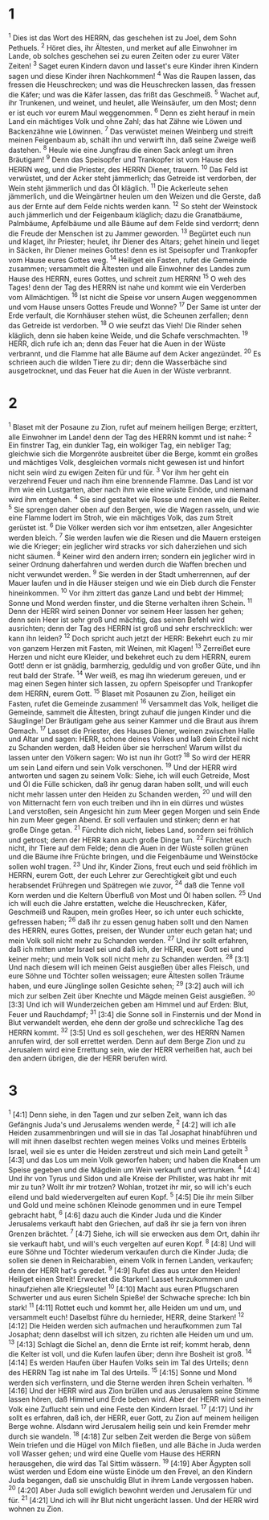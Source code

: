 # 1 
<sup>1</sup> Dies ist das Wort des HERRN, das geschehen ist zu Joel, dem Sohn Pethuels. <sup>2</sup> Höret dies, ihr Ältesten, und merket auf alle Einwohner im Lande, ob solches geschehen sei zu euren Zeiten oder zu eurer Väter Zeiten! <sup>3</sup> Saget euren Kindern davon und lasset's eure Kinder ihren Kindern sagen und diese Kinder ihren Nachkommen! <sup>4</sup> Was die Raupen lassen, das fressen die Heuschrecken; und was die Heuschrecken lassen, das fressen die Käfer; und was die Käfer lassen, das frißt das Geschmeiß. <sup>5</sup> Wachet auf, ihr Trunkenen, und weinet, und heulet, alle Weinsäufer, um den Most; denn er ist euch vor eurem Maul weggenommen. <sup>6</sup> Denn es zieht herauf in mein Land ein mächtiges Volk und ohne Zahl; das hat Zähne wie Löwen und Backenzähne wie Löwinnen. <sup>7</sup> Das verwüstet meinen Weinberg und streift meinen Feigenbaum ab, schält ihn und verwirft ihn, daß seine Zweige weiß dastehen. <sup>8</sup> Heule wie eine Jungfrau die einen Sack anlegt um ihren Bräutigam! <sup>9</sup> Denn das Speisopfer und Trankopfer ist vom Hause des HERRN weg, und die Priester, des HERRN Diener, trauern. <sup>10</sup> Das Feld ist verwüstet, und der Acker steht jämmerlich; das Getreide ist verdorben, der Wein steht jämmerlich und das Öl kläglich. <sup>11</sup> Die Ackerleute sehen jämmerlich, und die Weingärtner heulen um den Weizen und die Gerste, daß aus der Ernte auf dem Felde nichts werden kann. <sup>12</sup> So steht der Weinstock auch jämmerlich und der Feigenbaum kläglich; dazu die Granatbäume, Palmbäume, Apfelbäume und alle Bäume auf dem Felde sind verdorrt; denn die Freude der Menschen ist zu Jammer geworden. <sup>13</sup> Begürtet euch nun und klaget, ihr Priester; heulet, ihr Diener des Altars; gehet hinein und lieget in Säcken, ihr Diener meines Gottes! denn es ist Speisopfer und Trankopfer vom Hause eures Gottes weg. <sup>14</sup> Heiliget ein Fasten, rufet die Gemeinde zusammen; versammelt die Ältesten und alle Einwohner des Landes zum Hause des HERRN, eures Gottes, und schreit zum HERRN! <sup>15</sup> O weh des Tages! denn der Tag des HERRN ist nahe und kommt wie ein Verderben vom Allmächtigen. <sup>16</sup> Ist nicht die Speise vor unsern Augen weggenommen und vom Hause unsers Gottes Freude und Wonne? <sup>17</sup> Der Same ist unter der Erde verfault, die Kornhäuser stehen wüst, die Scheunen zerfallen; denn das Getreide ist verdorben. <sup>18</sup> O wie seufzt das Vieh! Die Rinder sehen kläglich, denn sie haben keine Weide, und die Schafe verschmachten. <sup>19</sup> HERR, dich rufe ich an; denn das Feuer hat die Auen in der Wüste verbrannt, und die Flamme hat alle Bäume auf dem Acker angezündet. <sup>20</sup> Es schrieen auch die wilden Tiere zu dir; denn die Wasserbäche sind ausgetrocknet, und das Feuer hat die Auen in der Wüste verbrannt. 

# 2 
<sup>1</sup> Blaset mit der Posaune zu Zion, rufet auf meinem heiligen Berge; erzittert, alle Einwohner im Lande! denn der Tag des HERRN kommt und ist nahe: <sup>2</sup> Ein finstrer Tag, ein dunkler Tag, ein wolkiger Tag, ein nebliger Tag; gleichwie sich die Morgenröte ausbreitet über die Berge, kommt ein großes und mächtiges Volk, desgleichen vormals nicht gewesen ist und hinfort nicht sein wird zu ewigen Zeiten für und für. <sup>3</sup> Vor ihm her geht ein verzehrend Feuer und nach ihm eine brennende Flamme. Das Land ist vor ihm wie ein Lustgarten, aber nach ihm wie eine wüste Einöde, und niemand wird ihm entgehen. <sup>4</sup> Sie sind gestaltet wie Rosse und rennen wie die Reiter. <sup>5</sup> Sie sprengen daher oben auf den Bergen, wie die Wagen rasseln, und wie eine Flamme lodert im Stroh, wie ein mächtiges Volk, das zum Streit gerüstet ist. <sup>6</sup> Die Völker werden sich vor ihm entsetzen, aller Angesichter werden bleich. <sup>7</sup> Sie werden laufen wie die Riesen und die Mauern ersteigen wie die Krieger; ein jeglicher wird stracks vor sich daherziehen und sich nicht säumen. <sup>8</sup> Keiner wird den andern irren; sondern ein jeglicher wird in seiner Ordnung daherfahren und werden durch die Waffen brechen und nicht verwundet werden. <sup>9</sup> Sie werden in der Stadt umherrennen, auf der Mauer laufen und in die Häuser steigen und wie ein Dieb durch die Fenster hineinkommen. <sup>10</sup> Vor ihm zittert das ganze Land und bebt der Himmel; Sonne und Mond werden finster, und die Sterne verhalten ihren Schein. <sup>11</sup> Denn der HERR wird seinen Donner vor seinem Heer lassen her gehen; denn sein Heer ist sehr groß und mächtig, das seinen Befehl wird ausrichten; denn der Tag des HERRN ist groß und sehr erschrecklich: wer kann ihn leiden? <sup>12</sup> Doch spricht auch jetzt der HERR: Bekehrt euch zu mir von ganzem Herzen mit Fasten, mit Weinen, mit Klagen! <sup>13</sup> Zerreißet eure Herzen und nicht eure Kleider, und bekehret euch zu dem HERRN, eurem Gott! denn er ist gnädig, barmherzig, geduldig und von großer Güte, und ihn reut bald der Strafe. <sup>14</sup> Wer weiß, es mag ihn wiederum gereuen, und er mag einen Segen hinter sich lassen, zu opfern Speisopfer und Trankopfer dem HERRN, eurem Gott. <sup>15</sup> Blaset mit Posaunen zu Zion, heiliget ein Fasten, rufet die Gemeinde zusammen! <sup>16</sup> Versammelt das Volk, heiliget die Gemeinde, sammelt die Ältesten, bringt zuhauf die jungen Kinder und die Säuglinge! Der Bräutigam gehe aus seiner Kammer und die Braut aus ihrem Gemach. <sup>17</sup> Lasset die Priester, des Hauses Diener, weinen zwischen Halle und Altar und sagen: HERR, schone deines Volkes und laß dein Erbteil nicht zu Schanden werden, daß Heiden über sie herrschen! Warum willst du lassen unter den Völkern sagen: Wo ist nun ihr Gott? <sup>18</sup> So wird der HERR um sein Land eifern und sein Volk verschonen. <sup>19</sup> Und der HERR wird antworten und sagen zu seinem Volk: Siehe, ich will euch Getreide, Most und Öl die Fülle schicken, daß ihr genug daran haben sollt, und will euch nicht mehr lassen unter den Heiden zu Schanden werden, <sup>20</sup> und will den von Mitternacht fern von euch treiben und ihn in ein dürres und wüstes Land verstoßen, sein Angesicht hin zum Meer gegen Morgen und sein Ende hin zum Meer gegen Abend. Er soll verfaulen und stinken; denn er hat große Dinge getan. <sup>21</sup> Fürchte dich nicht, liebes Land, sondern sei fröhlich und getrost; denn der HERR kann auch große Dinge tun. <sup>22</sup> Fürchtet euch nicht, ihr Tiere auf dem Felde; denn die Auen in der Wüste sollen grünen und die Bäume ihre Früchte bringen, und die Feigenbäume und Weinstöcke sollen wohl tragen. <sup>23</sup> Und ihr, Kinder Zions, freut euch und seid fröhlich im HERRN, eurem Gott, der euch Lehrer zur Gerechtigkeit gibt und euch herabsendet Frühregen und Spätregen wie zuvor, <sup>24</sup> daß die Tenne voll Korn werden und die Keltern Überfluß von Most und Öl haben sollen. <sup>25</sup> Und ich will euch die Jahre erstatten, welche die Heuschrecken, Käfer, Geschmeiß und Raupen, mein großes Heer, so ich unter euch schickte, gefressen haben; <sup>26</sup> daß ihr zu essen genug haben sollt und den Namen des HERRN, eures Gottes, preisen, der Wunder unter euch getan hat; und mein Volk soll nicht mehr zu Schanden werden. <sup>27</sup> Und ihr sollt erfahren, daß ich mitten unter Israel sei und daß ich, der HERR, euer Gott sei und keiner mehr; und mein Volk soll nicht mehr zu Schanden werden. <sup>28</sup> [3:1] Und nach diesem will ich meinen Geist ausgießen über alles Fleisch, und eure Söhne und Töchter sollen weissagen; eure Ältesten sollen Träume haben, und eure Jünglinge sollen Gesichte sehen; <sup>29</sup> [3:2] auch will ich mich zur selben Zeit über Knechte und Mägde meinen Geist ausgießen. <sup>30</sup> [3:3] Und ich will Wunderzeichen geben am Himmel und auf Erden: Blut, Feuer und Rauchdampf; <sup>31</sup> [3:4] die Sonne soll in Finsternis und der Mond in Blut verwandelt werden, ehe denn der große und schreckliche Tag des HERRN kommt. <sup>32</sup> [3:5] Und es soll geschehen, wer des HERRN Namen anrufen wird, der soll errettet werden. Denn auf dem Berge Zion und zu Jerusalem wird eine Errettung sein, wie der HERR verheißen hat, auch bei den andern übrigen, die der HERR berufen wird. 

# 3 
<sup>1</sup> [4:1] Denn siehe, in den Tagen und zur selben Zeit, wann ich das Gefängnis Juda's und Jerusalems wenden werde, <sup>2</sup> [4:2] will ich alle Heiden zusammenbringen und will sie in das Tal Josaphat hinabführen und will mit ihnen daselbst rechten wegen meines Volks und meines Erbteils Israel, weil sie es unter die Heiden zerstreut und sich mein Land geteilt <sup>3</sup> [4:3] und das Los um mein Volk geworfen haben; und haben die Knaben um Speise gegeben und die Mägdlein um Wein verkauft und vertrunken. <sup>4</sup> [4:4] Und ihr von Tyrus und Sidon und alle Kreise der Philister, was habt ihr mit mir zu tun? Wollt ihr mir trotzen? Wohlan, trotzet ihr mir, so will ich's euch eilend und bald wiedervergelten auf euren Kopf. <sup>5</sup> [4:5] Die ihr mein Silber und Gold und meine schönen Kleinode genommen und in eure Tempel gebracht habt, <sup>6</sup> [4:6] dazu auch die Kinder Juda und die Kinder Jerusalems verkauft habt den Griechen, auf daß ihr sie ja fern von ihren Grenzen brächtet. <sup>7</sup> [4:7] Siehe, ich will sie erwecken aus dem Ort, dahin ihr sie verkauft habt, und will's euch vergelten auf euren Kopf. <sup>8</sup> [4:8] Und will eure Söhne und Töchter wiederum verkaufen durch die Kinder Juda; die sollen sie denen in Reicharabien, einem Volk in fernen Landen, verkaufen; denn der HERR hat's geredet. <sup>9</sup> [4:9] Rufet dies aus unter den Heiden! Heiliget einen Streit! Erwecket die Starken! Lasset herzukommen und hinaufziehen alle Kriegsleute! <sup>10</sup> [4:10] Macht aus euren Pflugscharen Schwerter und aus euren Sicheln Spieße! der Schwache spreche: Ich bin stark! <sup>11</sup> [4:11] Rottet euch und kommt her, alle Heiden um und um, und versammelt euch! Daselbst führe du hernieder, HERR, deine Starken! <sup>12</sup> [4:12] Die Heiden werden sich aufmachen und heraufkommen zum Tal Josaphat; denn daselbst will ich sitzen, zu richten alle Heiden um und um. <sup>13</sup> [4:13] Schlagt die Sichel an, denn die Ernte ist reif; kommt herab, denn die Kelter ist voll, und die Kufen laufen über; denn ihre Bosheit ist groß. <sup>14</sup> [4:14] Es werden Haufen über Haufen Volks sein im Tal des Urteils; denn des HERRN Tag ist nahe im Tal des Urteils. <sup>15</sup> [4:15] Sonne und Mond werden sich verfinstern, und die Sterne werden ihren Schein verhalten. <sup>16</sup> [4:16] Und der HERR wird aus Zion brüllen und aus Jerusalem seine Stimme lassen hören, daß Himmel und Erde beben wird. Aber der HERR wird seinem Volk eine Zuflucht sein und eine Feste den Kindern Israel. <sup>17</sup> [4:17] Und ihr sollt es erfahren, daß ich, der HERR, euer Gott, zu Zion auf meinem heiligen Berge wohne. Alsdann wird Jerusalem heilig sein und kein Fremder mehr durch sie wandeln. <sup>18</sup> [4:18] Zur selben Zeit werden die Berge von süßem Wein triefen und die Hügel von Milch fließen, und alle Bäche in Juda werden voll Wasser gehen; und wird eine Quelle vom Hause des HERRN herausgehen, die wird das Tal Sittim wässern. <sup>19</sup> [4:19] Aber Ägypten soll wüst werden und Edom eine wüste Einöde um den Frevel, an den Kindern Juda begangen, daß sie unschuldig Blut in ihrem Lande vergossen haben. <sup>20</sup> [4:20] Aber Juda soll ewiglich bewohnt werden und Jerusalem für und für. <sup>21</sup> [4:21] Und ich will ihr Blut nicht ungerächt lassen. Und der HERR wird wohnen zu Zion. 
